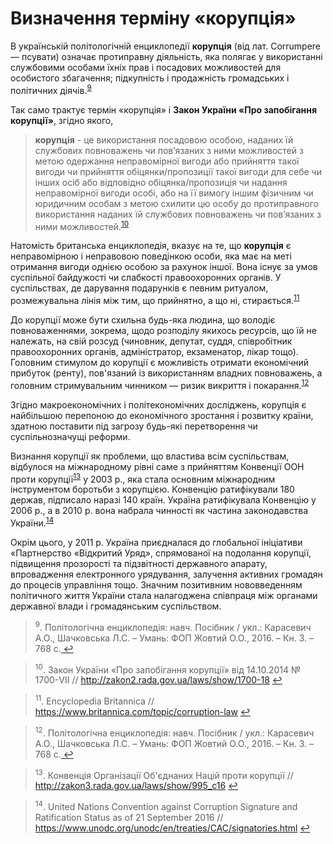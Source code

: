 # Визначення терміну «корупція»

В українській політологічній енциклопедії <b>корупція</b> (від лат. Corrumpere — псувати) означає протиправну діяльність, яка полягає у використанні службовими особами їхніх прав і посадових можливостей для особистого збагачення; підкупність і продажність громадських і політичних діячів.<sup><a href="#fn_9" id="reffn_9">9</a></sup>

Так само трактує термін «корупція» і <b>Закон України «Про запобігання корупції»</b>, згідно якого, <blockquote><b>корупція</b> - це використання посадовою особою, наданих їй службових повноважень чи пов’язаних з ними можливостей з метою одержання неправомірної вигоди або прийняття такої вигоди чи прийняття обіцянки/пропозиції такої вигоди для себе чи інших осіб або відповідно обіцянка/пропозиція чи надання неправомірної вигоди особі, або на її вимогу іншим фізичним чи юридичним особам з метою схилити цю особу до протиправного використання наданих їй службових повноважень чи пов’язаних з ними можливостей.<sup><a href="#fn_10" id="reffn_10">10</a></sup></blockquote>

Натомість британська енциклопедія, вказує на те, що <b>корупція</b> є неправомірною і неправовою поведінкою особи, яка має на меті отримання вигоди однією особою за рахунок іншої. Вона існує за умов суспільної байдужості чи слабкості правоохоронних органів. У суспільствах, де дарування подарунків є певним ритуалом, розмежувальна лінія між тим, що прийнятно, а що ні, стирається.<sup><a href="#fn_11" id="reffn_11">11</a></sup>

До корупції може бути схильна будь-яка людина, що володіє повноваженнями, зокрема, щодо розподілу якихось ресурсів, що їй не належать, на свій розсуд (чиновник, депутат, суддя, співробітник правоохоронних органів, адміністратор, екзаменатор, лікар тощо). Головним стимулом до корупції є можливість отримати економічний прибуток (ренту), пов'язаний із використанням владних повноважень, а головним стримувальним чинником — ризик викриття і покарання.<sup><a href="#fn_12" id="reffn_12">12</a></sup>

Згідно макроекономічних і політекономічних досліджень, корупція є найбільшою перепоною до економічного зростання і розвитку країни, здатною поставити під загрозу будь-які перетворення чи суспільнозначущі реформи.

Визнання корупції як проблеми, що властива всім суспільствам, відбулося на міжнародному рівні саме з прийняттям Конвенції ООН проти корупції<sup><a href="#fn_13" id="reffn_13">13</a></sup> у 2003 р., яка стала основним міжнародним інструментом боротьби з корупцією. Конвенцію ратифікували 180 держав, підписало наразі 140 країн.  Україна ратифікувала Конвенцію у 2006 р., а в 2010 р. вона набрала чинності як частина законодавства України.<sup><a href="#fn_14" id="reffn_14">14</a></sup>

Окрім цього, у 2011 р. Україна приєдналася до глобальної ініціативи «Партнерство «Відкритий Уряд», спрямованої на подолання корупції, підвищення прозорості та підзвітності державного апарату, впровадження електронного урядування, залучення активних громадян до процесів управління тощо. Значним позитивним нововведенням політичного життя України стала налагоджена співпраця між органами державної влади і громадянським суспільством.

<blockquote id="fn_9">
<sup>9</sup>. Політологічна енциклопедія: навч. Посібник / укл.: Карасевич А.О., Шачковська Л.С. – Умань: ФОП Жовтий О.О., 2016. – Кн. 3. – 768 с.<a href="#reffn_9" title="Jump back to footnote [9] in the text."> ↩</a>
</blockquote>
<blockquote id="fn_10">
<sup>10</sup>. Закон України «Про запобігання корупції» від 14.10.2014 № 1700-VII // <a href="http://zakon2.rada.gov.ua/laws/show/1700-18">http://zakon2.rada.gov.ua/laws/show/1700-18</a> <a href="#reffn_10" title="Jump back to footnote [10] in the text."> ↩</a>
</blockquote>
<blockquote id="fn_11">
<sup>11</sup>. Encyclopedia Britannica // <a href="https://www.britannica.com/topic/corruption-law">https://www.britannica.com/topic/corruption-law</a> <a href="#reffn_11" title="Jump back to footnote [11] in the text."> ↩</a>
</blockquote>
<blockquote id="fn_12">
<sup>12</sup>. Політологічна енциклопедія: навч. Посібник / укл.: Карасевич А.О., Шачковська Л.С. – Умань: ФОП Жовтий О.О., 2016. – Кн. 3. – 768 с.<a href="#reffn_12" title="Jump back to footnote [12] in the text."> ↩</a>
</blockquote>
<blockquote id="fn_13">
<sup>13</sup>. Конвенція Організації Об'єднаних Націй проти корупції // <a href="http://zakon3.rada.gov.ua/laws/show/995_c16">http://zakon3.rada.gov.ua/laws/show/995_c16</a> <a href="#reffn_13" title="Jump back to footnote [13] in the text."> ↩</a>
</blockquote>
<blockquote id="fn_14">
<sup>14</sup>. United Nations Convention against Corruption Signature and Ratification Status as of 21 September 2016 // <a href="https://www.unodc.org/unodc/en/treaties/CAC/signatories.html">https://www.unodc.org/unodc/en/treaties/CAC/signatories.html</a> <a href="#reffn_14" title="Jump back to footnote [14] in the text."> ↩</a>
</blockquote>